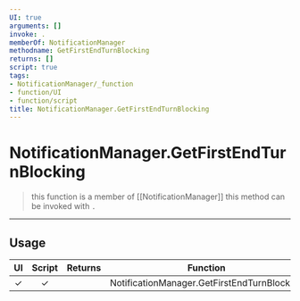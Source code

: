 ```yaml
---
UI: true
arguments: []
invoke: .
memberOf: NotificationManager
methodname: GetFirstEndTurnBlocking
returns: []
script: true
tags:
- NotificationManager/_function
- function/UI
- function/script
title: NotificationManager.GetFirstEndTurnBlocking
---
```

# NotificationManager.GetFirstEndTurnBlocking
> this function is a member of [[NotificationManager]]
> this method can be invoked with `.`
-----
## Usage
|  UI | Script | Returns | Function | Arguments |
|:---:|:------:|-------:|:--------:|:---------|
|✓|✓||NotificationManager.GetFirstEndTurnBlocking||
